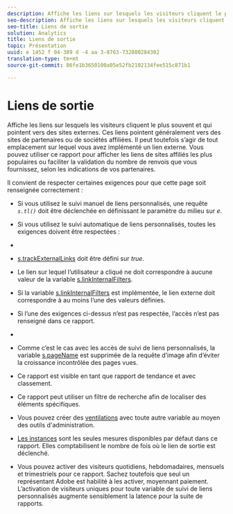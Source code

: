 ```yaml
---
description: Affiche les liens sur lesquels les visiteurs cliquent le plus souvent et qui pointent vers des sites externes. Ces liens pointent généralement vers des sites de partenaires ou de sociétés affiliées. Il peut toutefois s’agir de tout emplacement sur lequel vous avez implémenté un lien externe. Vous pouvez utiliser ce rapport pour afficher les liens de sites affiliés les plus populaires ou faciliter la validation du nombre de renvois que vous fournissez, selon les indications de vos partenaires.
seo-description: Affiche les liens sur lesquels les visiteurs cliquent le plus souvent et qui pointent vers des sites externes. Ces liens pointent généralement vers des sites de partenaires ou de sociétés affiliées. Il peut toutefois s’agir de tout emplacement sur lequel vous avez implémenté un lien externe. Vous pouvez utiliser ce rapport pour afficher les liens de sites affiliés les plus populaires ou faciliter la validation du nombre de renvois que vous fournissez, selon les indications de vos partenaires.
seo-title: Liens de sortie
solution: Analytics
title: Liens de sortie
topic: Présentation
uuid: e 1452 f 04-389 d -4 aa 3-8763-732880284302
translation-type: tm+mt
source-git-commit: 86fe1b3650100a05e52fb2102134fee515c871b1

---
```



# Liens de sortie

Affiche les liens sur lesquels les visiteurs cliquent le plus souvent et qui pointent vers des sites externes. Ces liens pointent généralement vers des sites de partenaires ou de sociétés affiliées. Il peut toutefois s’agir de tout emplacement sur lequel vous avez implémenté un lien externe. Vous pouvez utiliser ce rapport pour afficher les liens de sites affiliés les plus populaires ou faciliter la validation du nombre de renvois que vous fournissez, selon les indications de vos partenaires.

Il convient de respecter certaines exigences pour que cette page soit renseignée correctement :

* Si vous utilisez le suivi manuel de liens personnalisés, une requête *`s.tl()`* doit être déclenchée en définissant le paramètre du milieu sur *e*.

* Si vous utilisez le suivi automatique de liens personnalisés, toutes les exigences doivent être respectées :
* 

   * [s.trackExternalLinks](https://marketing.adobe.com/resources/help/en_US/sc/implement/index.html?f=c_trackexlinks) doit être défini sur *true*.

   * Le lien sur lequel l’utilisateur a cliqué ne doit correspondre à aucune valeur de la variable [s.linkInternalFilters](https://marketing.adobe.com/resources/help/en_US/sc/implement/index.html?f=c_linkinfilters).
   * Si la variable [s.linkInternalFilters](https://marketing.adobe.com/resources/help/en_US/sc/implement/index.html?f=c_linkinfilters) est implémentée, le lien externe doit correspondre à au moins l’une des valeurs définies.

* Si l’une des exigences ci-dessus n’est pas respectée, l’accès n’est pas renseigné dans ce rapport.

* 
* Comme c’est le cas avec les accès de suivi de liens personnalisés, la variable [s.pageName](https://marketing.adobe.com/resources/help/en_US/sc/implement/index.html?f=c_pagename) est supprimée de la requête d’image afin d’éviter la croissance incontrôlée des pages vues.
* Ce rapport est visible en tant que rapport de tendance et avec classement.
* Ce rapport peut utiliser un filtre de recherche afin de localiser des éléments spécifiques.
* Vous pouvez créer des [ventilations](/help/analyze/reports-analytics/reports-customize/breakdowns.md) avec toute autre variable au moyen des outils d'administration.
* [Les instances](../../../components/c-variables/c-metrics/metrics-instance.md#concept_E3D0FEC81E1F4987B39CC467F19FFCFF) sont les seules mesures disponibles par défaut dans ce rapport. Elles comptabilisent le nombre de fois où le lien de sortie est déclenché.
* Vous pouvez activer des visiteurs quotidiens, hebdomadaires, mensuels et trimestriels pour ce rapport. Sachez toutefois que seul un représentant Adobe est habilité à les activer, moyennant paiement. L’activation de visiteurs uniques pour toute variable de suivi de liens personnalisés augmente sensiblement la latence pour la suite de rapports.

